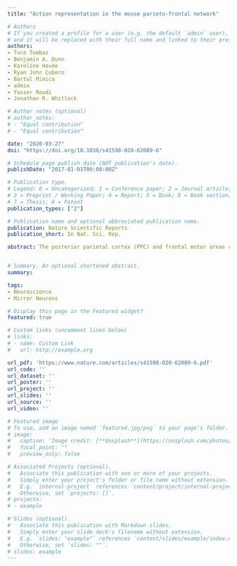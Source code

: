 ```yaml
---
title: "Action representation in the mouse parieto-frontal network"

# Authors
# If you created a profile for a user (e.g. the default `admin` user), write the username (folder name) here
# and it will be replaced with their full name and linked to their profile.
authors:
- Tuce Tombaz
- Benjamin A. Dunn
- Karoline Hovde
- Ryan John Cubero
- Bartul Mimica
- admin
- Yasser Roudi
- Jonathan R. Whitlock

# Author notes (optional)
# author_notes:
# - "Equal contribution"
# - "Equal contribution"

date: "2020-03-27"
doi: "https://doi.org/10.1038/s41598-020-62089-6"

# Schedule page publish date (NOT publication's date).
publishDate: "2017-01-01T00:00:00Z"

# Publication type.
# Legend: 0 = Uncategorized; 1 = Conference paper; 2 = Journal article;
# 3 = Preprint / Working Paper; 4 = Report; 5 = Book; 6 = Book section;
# 7 = Thesis; 8 = Patent
publication_types: ["2"]

# Publication name and optional abbreviated publication name.
publication: Nature Scientific Reports
publication_short: In Nat. Sci. Rep.

abstract: The posterior parietal cortex (PPC) and frontal motor areas comprise a cortical network supporting goal-directed behaviour, with functions including sensorimotor transformations and decision making. In primates, this network links performed and observed actions via mirror neurons, which fire both when individuals perform an action and when they observe the same action performed by a conspecific. Mirror neurons are believed to be important for social learning, but it is not known whether mirror-like neurons occur in similar networks in other social species, such as rodents, or if they can be measured in such models using paradigms where observers passively view a demonstrator. Therefore, we imaged Ca2+ responses in PPC and secondary motor cortex (M2) while mice performed and observed pellet-reaching and wheel-running tasks, and found that cell populations in both areas robustly encoded several naturalistic behaviours. However, neural responses to the same set of observed actions were absent, although we verified that observer mice were attentive to performers and that PPC neurons responded reliably to visual cues. Statistical modelling also indicated that executed actions outperformed observed actions in predicting neural responses. These results raise the possibility that sensorimotor action recognition in rodents could take place outside of the parieto-frontal circuit, and underscore that detecting socially-driven neural coding depends critically on the species and behavioural paradigm used.


# Summary. An optional shortened abstract.
summary:

tags:
- Neuroscience
- Mirror Neurons

# Display this page in the Featured widget?
featured: true

# Custom links (uncomment lines below)
# links:
# - name: Custom Link
#   url: http://example.org

url_pdf: 'https://www.nature.com/articles/s41598-020-62089-6.pdf'
url_code: ''
url_dataset: ''
url_poster: ''
url_project: ''
url_slides: ''
url_source: ''
url_video: ''

# Featured image
# To use, add an image named `featured.jpg/png` to your page's folder.
# image:
#   caption: 'Image credit: [**Unsplash**](https://unsplash.com/photos/pLCdAaMFLTE)'
#   focal_point: ""
#   preview_only: false

# Associated Projects (optional).
#   Associate this publication with one or more of your projects.
#   Simply enter your project's folder or file name without extension.
#   E.g. `internal-project` references `content/project/internal-project/index.md`.
#   Otherwise, set `projects: []`.
# projects:
# - example

# Slides (optional).
#   Associate this publication with Markdown slides.
#   Simply enter your slide deck's filename without extension.
#   E.g. `slides: "example"` references `content/slides/example/index.md`.
#   Otherwise, set `slides: ""`.
# slides: example
---
```


<!-- {{% callout note %}}
Click the *Cite* button above to demo the feature to enable visitors to import publication metadata into their reference management software.
{{% /callout %}}

{{% callout note %}}
Create your slides in Markdown - click the *Slides* button to check out the example.
{{% /callout %}}

Supplementary notes can be added here, including [code, math, and images](https://wowchemy.com/docs/writing-markdown-latex/). -->
